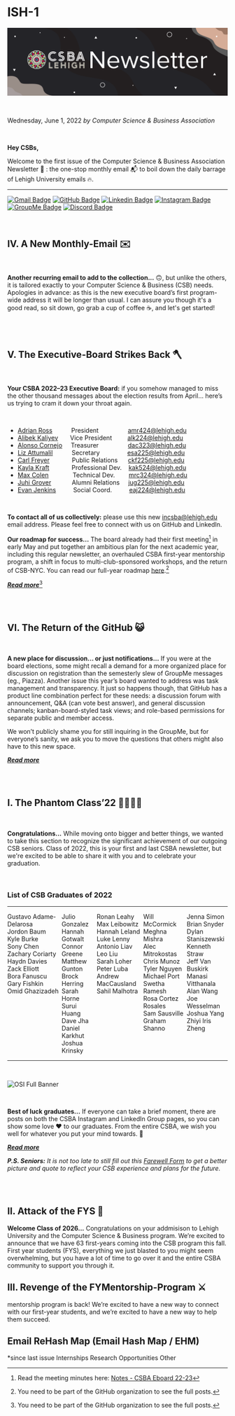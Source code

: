 # ISH-1

![ISH Banner](https://github.com/Lehigh-CSB/newsletter/blob/main/assets/ISH%20Banner.png?raw=true "The CSBA Newsletter")

<br />

Wednesday, June 1, 2022 *by Computer Science & Business Association*

<!-- Uncomment the following to get the style for HTML -->
<!--
<style>
    /* h2 {
        color: #63b1dc;
        font-family: "Merriweather";
        font-weight: bold;
    } */
    .read-more {
        color: #63b1dc;
        font-family: "Merriweather";
        font-weight: bold;
    }
    margin: 100px;
</style>
-->

<br />

**Hey CSBs,**

Welcome to the first issue of the Computer Science & Business Association Newsletter 🎉 : the one-stop monthly email 📬 to boil down the daily barrage of Lehigh University emails 🔥.

---
[![Gmail Badge](https://img.shields.io/badge/-@incsba-ea4335?style=flat-square&labelColor=ea4335&logo=gmail&logoColor=white&link=https://mailto:incsba@lehigh.edu)](mailto:incsba@lehigh.edu)
[![GitHub Badge](https://img.shields.io/badge/-@Lehigh_CSB-181717?style=flat-square&logo=GitHub&logoColor=white&link=https://www.github.com/Lehigh-CSB/)](https://www.github.com/Lehigh-CSB/)
[![Linkedin Badge](https://img.shields.io/badge/-@Lehigh_CSB-blue?style=flat-square&logo=Linkedin&logoColor=white&link=https://www.linkedin.com/groups/4481359/)](https://www.linkedin.com/groups/4481359/)
[![Instagram Badge](https://img.shields.io/badge/-@lehighcsb-e1306c?style=flat-square&labelColor=e1306c&logo=instagram&logoColor=white&link=https://www.instagram.com/lehighcsb/)](https://www.instagram.com/lehighcsb/)
[![GroupMe Badge](https://img.shields.io/badge/-@Lehigh_CSB-00aff0?style=flat-square&labelColor=00aff0&logo=groupme&logoColor=white&link=https://groupme.com/join_group/35276853/t4yllUCs)](https://groupme.com/join_group/35276853/t4yllUCs)
[![Discord Badge](https://img.shields.io/badge/-@Lehigh_CSB-5865f2?style=flat-square&labelColor=5865f2&logo=discord&logoColor=white&link=https://discord.gg/5EDK9W4FGA)](https://discord.gg/5EDK9W4FGA)

<br />

## Ⅳ. A New Monthly-Email ✉️

<br />

**Another recurring email to add to the collection...** 🙃, but unlike the others, it is tailored exactly to your Computer Science & Business (CSB) needs. Apologies in advance: as this is the new executive board’s first program-wide address it will be longer than usual. I can assure you though it's a good read, so sit down, go grab a cup of coffee ☕, and let's get started!

<br />
<br />

## Ⅴ. The Executive-Board Strikes Back 🪓

<br />

**Your CSBA 2022–23 Executive Board:** if you somehow managed to miss the other thousand messages about the election results from April... here’s us trying to cram it down your throat again.

<br />

* [Adrian Ross](https://github.com/adrianmross) &nbsp;&nbsp;&nbsp;&nbsp;&nbsp;&nbsp;&nbsp;&nbsp;&nbsp; President &nbsp;&nbsp;&nbsp;&nbsp;&nbsp;&nbsp;&nbsp;&nbsp;&nbsp;&nbsp;&nbsp;&nbsp;&nbsp;&nbsp;&nbsp; amr424@lehigh.edu
* [Alibek Kaliyev](https://github.com/abekek) &nbsp;&nbsp;&nbsp;&nbsp;&nbsp; Vice President &nbsp;&nbsp;&nbsp;&nbsp;&nbsp;&nbsp;&nbsp; alk224@lehigh.edu
* [Alonso Cornejo](https://github.com/AlonsoCornejo) &nbsp;&nbsp;&nbsp; Treasurer &nbsp;&nbsp;&nbsp;&nbsp;&nbsp;&nbsp;&nbsp;&nbsp;&nbsp;&nbsp;&nbsp;&nbsp;&nbsp;&nbsp;&nbsp; dac323@lehigh.edu
* [Liz Attumalil](https://github.com/GIRvB6162) &nbsp;&nbsp;&nbsp;&nbsp;&nbsp;&nbsp;&nbsp;&nbsp;&nbsp; Secretary &nbsp;&nbsp;&nbsp;&nbsp;&nbsp;&nbsp;&nbsp;&nbsp;&nbsp;&nbsp;&nbsp;&nbsp;&nbsp;&nbsp; esa225@lehigh.edu
* [Carl Freyer](https://github.com/CarlFreyer) &nbsp;&nbsp;&nbsp;&nbsp;&nbsp;&nbsp;&nbsp;&nbsp;&nbsp;&nbsp;&nbsp; Public Relations &nbsp;&nbsp;&nbsp;&nbsp; ckf225@lehigh.edu
* [Kayla Kraft](https://github.com/kaylaak) &nbsp;&nbsp;&nbsp;&nbsp;&nbsp;&nbsp;&nbsp;&nbsp;&nbsp;&nbsp;&nbsp; Professional Dev. &nbsp;&nbsp; kak524@lehigh.edu
* [Max Colen](https://github.com/Mlepic1114) &nbsp;&nbsp;&nbsp;&nbsp;&nbsp;&nbsp;&nbsp;&nbsp;&nbsp;&nbsp;&nbsp;&nbsp; Technical Dev. &nbsp;&nbsp;&nbsp;&nbsp;&nbsp;&nbsp; mrc324@lehigh.edu
* [Juhi Grover](https://github.com/juhigrover) &nbsp;&nbsp;&nbsp;&nbsp;&nbsp;&nbsp;&nbsp;&nbsp;&nbsp;&nbsp; Alumni Relations &nbsp;&nbsp;&nbsp; jug225@lehigh.edu
* [Evan Jenkins](https://github.com/EvanJenkins27) &nbsp;&nbsp;&nbsp;&nbsp;&nbsp;&nbsp;&nbsp;&nbsp; Social Coord. &nbsp;&nbsp;&nbsp;&nbsp;&nbsp;&nbsp;&nbsp;&nbsp; eaj224@lehigh.edu

<br />

**To contact all of us collectively:** please use this new incsba@lehigh.edu email address. Please feel free to connect with us on GitHub and LinkedIn.

**Our roadmap for success...** The board already had their first meeting[^1] in early May and put together an ambitious plan for the next academic year, including this regular newsletter, an overhauled CSBA first-year mentorship program, a shift in focus to multi-club-sponsored workshops, and the return of CSB-NYC. You can read our full-year roadmap [here](https://github.com/Lehigh-CSB/roadmap-22 "roadmap-22").[^GitHub]

_**[Read more](meb.md "Meet the Executive Board")**_[^GitHub]

<br />
<br />

## Ⅵ. The Return of the GitHub 😺

<br />

**A new place for discussion... or just notifications...** If you were at the board elections, some might recall a demand for a more organized place for discussion on registration than the semesterly slew of GroupMe messages (eg., Piazza). Another issue this year’s board wanted to address was task management and transparency. It just so happens though, that GitHub has a product line combination perfect for these needs: a discussion forum with announcement, Q&A (can vote best answer), and general discussion channels; kanban-board-styled task views; and role-based permissions for separate public and member access.

We won’t publicly shame you for still inquiring in the GroupMe, but for everyone’s sanity, we ask you to move the questions that others might also have to this new space.

_**[Read more](TBD)**_

<br />
<br />

## Ⅰ. The Phantom Class’22 👩‍🎓🧑‍🎓

<br />

 <!-- < Honestly, what is with all these Star Wars references... this madman must be stopped.  -->

**Congratulations...** While moving onto bigger and better things, we wanted to take this section to recognize the significant achievement of our outgoing CSB seniors. Class of 2022, this is your first and last CSBA newsletter, but we're excited to be able to share it with you and to celebrate your graduation.

<br />

### List of CSB Graduates of 2022

---

<div style="display: flex; width: 100%;"> 
    <div style="flex-grow: 1;">
        <div>Gustavo Adame-Delarosa</div>
        <div>Jordon Baum</div>
        <div>Kyle Burke</div>
        <div>Sony Chen</div>
        <div>Zachary Coriarty</div>
        <div>Haydn Davies</div>
        <div>Zack Elliott</div>
        <div>Bora Fanuscu</div>
        <div>Gary Fishkin</div>
        <div>Omid Ghazizadeh</div>
    </div>
    <div style="flex-grow: 1;">
        <div>Julio Gonzalez</div>
        <div>Hannah Gotwalt</div>
        <div>Connor Greene</div>
        <div>Matthew Gunton</div>
        <div>Brock Herring</div>
        <div>Sarah Horne</div>
        <div>Surui Huang</div>
        <div>Dave Jha</div>
        <div>Daniel Karkhut</div>
        <div>Joshua Krinsky</div>
    </div>
    <div style="flex-grow: 1;">
        <div>Ronan Leahy</div>
        <div>Max Leibowitz</div>
        <div>Hannah Leland</div>
        <div>Luke Lenny</div>
        <div>Antonio Liav</div>
        <div>Leo Liu</div>
        <div>Sarah Loher</div>
        <div>Peter Luba</div>
        <div>Andrew MacCausland</div>
        <div>Sahil Malhotra</div>
    </div>
    <div style="flex-grow: 1;">
        <div>Will McCormick</div>
        <div>Meghna Mishra</div>
        <div>Alec Mitrokostas</div>
        <div>Chris Munoz</div>
        <div>Tyler Nguyen</div>
        <div>Michael Port</div>
        <div>Swetha Ramesh</div>
        <div>Rosa Cortez Rosales</div>
        <div>Sam Sausville</div>
        <div>Graham Shanno</div>
    </div>
    <div style="flex-grow: 1;">
        <div>Jenna Simon</div>
        <div>Brian Snyder</div>
        <div>Dylan Staniszewski</div>
        <div>Kenneth Straw</div>
        <div>Jeff Van Buskirk</div>
        <div>Manasi Vitthanala</div>
        <div>Alan Wang</div>
        <div>Joe Wesselman</div>
        <div>Joshua Yang</div>
        <div>Zhiyi Iris Zheng</div>
    </div>
</div>

---

<br />

![OSI Full Banner](https://github.com/Lehigh-CSB/newsletter/blob/main/ish-1/assets/OSI%2022%20Full-Banner.png?raw=true "CSB-Graduates-Class-2022")

<br />

**Best of luck graduates...** If everyone can take a brief moment, there are posts on both the CSBA Instagram and LinkedIn Group pages, so you can show some love ❤️ to our graduates. From the entire CSBA, we wish you well for whatever you put your mind towards. 👋

_**[Read more](TBD)**_

***P.S. Seniors:** It is not too late to still fill out this [Farewell Form](https://forms.gle/eSsWPQQTLhVpsEMs8) to get a better picture and quote to reflect your CSB experience and plans for the future.*

<br />
<br />

## Ⅱ. Attack of the FYS 👾

**Welcome Class of 2026...** Congratulations on your addmisison to Lehigh University and the Computer Science & Business program. We’re excited to announce that we have 63 first-years coming into the CSB program this fall. First year students (FYS), everything we just blasted to you might seem overwhelming, but you have a lot of time to go over it and the entire CSBA community to support you through it.

## Ⅲ. Revenge of the FYMentorship-Program ⚔️

mentorship program is back! We’re excited to have a new way to connect with our first-year students, and we’re excited to have a new way to help them succeed.

## Email ReHash Map (Email Hash Map / EHM)

*since last issue
Internships
Research Opportunities
Other

[^1]: Read the meeting minutes here: [Notes - CSBA Eboard 22-23](https://docs.google.com/document/d/1B_UmhUm2qXKQ78tFTR28zcZbUWlV92OEfWZWMGD7PPI/edit?usp=sharing "EBM-1")[^Google]
[^Google]: You need to be part of the Shared Google Drive to see the document.[^Form]
[^GitHub]: You need to be part of the GitHub organization to see the full posts.[^Form]
[^Form]: Please use this form to request access to our resources: [Sign-Up Form]()
